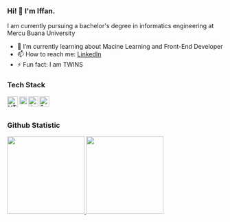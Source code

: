 ### Hi! 👋 I'm Iffan.

I am currently pursuing a bachelor's degree in informatics engineering at Mercu Buana University

- 🌱 I’m currently learning about Macine Learning and Front-End Developer
- 📫 How to reach me: [LinkedIn](https://www.linkedin.com/in/iffan-adhyatmawan-nusli-5a5013229/)
- ⚡ Fun fact: I am TWINS

### Tech Stack
<a href="#"><img align="left" alt="HTML" title="HTML" width="25px" src="https://upload.wikimedia.org/wikipedia/commons/thumb/6/61/HTML5_logo_and_wordmark.svg/640px-HTML5_logo_and_wordmark.svg.png" /></a>
<a href="#"><img align="left" alt="CSS" title="CSS" width="18px" src="https://upload.wikimedia.org/wikipedia/commons/thumb/d/d5/CSS3_logo_and_wordmark.svg/640px-CSS3_logo_and_wordmark.svg.png" /></a>
<a href="#"><img align="left" alt="Javascript" title="Javascript" width="23px" src="https://upload.wikimedia.org/wikipedia/commons/thumb/9/99/Unofficial_JavaScript_logo_2.svg/640px-Unofficial_JavaScript_logo_2.svg.png" /></a>
<a href="#"><img align="left" alt="Python" title="Python" width="23px" src="https://upload.wikimedia.org/wikipedia/commons/thumb/c/c3/Python-logo-notext.svg/640px-Python-logo-notext.svg.png" /></a>
  <br>
  <br>
  
### Github Statistic
<p align="left">
<a href="https://github.com/iffanadn">
  <img height="180em" src="https://github-readme-stats-eight-theta.vercel.app/api?username=iffanadn&show_icons=true&theme=algolia&include_all_commits=true&count_private=true"/>
  <img height="180em" src="https://github-readme-stats-eight-theta.vercel.app/api/top-langs/?username=iffanadn&layout=compact&langs_count=8&theme=algolia"/>
</a>
</p>


